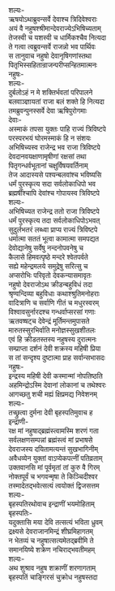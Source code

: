 शल्यः-  
ऋषयोऽथाब्रुवन्सर्वे देवाश्च त्रिदिवेश्वराः  
अयं वै नहुषश्श्रीमान्देवराज्येऽभिषिच्यताम्  
तेजस्वी च यशस्वी च धार्मिकश्चैव नित्यदा  
ते गत्वा त्वब्रुवन्सर्वे राजन्नो भव पार्थिवः  
स तानुवाच नहुषो देवानृषिगणांस्तथा  
पितृभिस्सहितान्राजन्परीप्सन्हितमात्मनः  
नहुषः-  
शल्यः-  
दुर्बलोऽहं न मे शक्तिर्भवतां परिपालने  
बलवाञ्ज्ञायतां राजा बलं शक्ते हि नित्यदा  
तमब्रुवन्पुनस्सर्वे देवा ऋषिपुरोगमाः  
देवाः-  
अस्माकं तपसा युक्तः पाहि राज्यं त्रिविष्टपे  
परस्परभयं घोरमस्माकं हि न संशयः  
अभिषिच्यस्व राजेन्द्र भव राजा त्रिविष्टपे  
देवदानवयक्षाणामृषीणां रक्षसां तथा  
पितृगन्धर्वभूतानां चक्षुर्विषयवर्तिनाम्  
तेज आदास्यसे पश्यन्बलवांश्च भविष्यसि  
धर्मं पुरस्कृत्य सदा सर्वलोकाधिपो भव  
ब्रह्मर्षींश्चापि देवांश्च गोपायस्व त्रिविष्टपे  
शल्यः-  
अभिषिच्यत राजेन्द्र ततो राजा त्रिविष्टपे  
धर्मं पुरस्कृत्य तदा सर्वलोकाधिपोऽभवत्  
सुदुर्लभतरं लब्ध्वा प्राप्य राज्यं त्रिविष्टपे  
धर्मात्मा सततं भूत्वा कामात्मा समपद्यत  
देवोद्यानेषु सर्वेषु नन्दनोपवनेषु च  
कैलासे हिमवत्पृष्ठे मन्दरे श्वेतपर्वते  
सह्ये महेन्द्रमलये समुद्रेषु सरित्सु च  
अप्सरोभिः परिवृतो देवकन्यासमावृतः  
नहुषो देवराजोऽथ क्रीडन्बहुविधं तदा  
श्रृण्वन्दिव्या बहुविधाः कथाश्श्रुतिमनोहराः  
वादित्राणि च सर्वाणि गीतं च मधुरस्वरम्  
विश्वावसुर्नारदश्च गन्धर्वाप्सरसां गणाः  
ऋतवष्षट्च देवेन्द्रं मूर्तिमन्तमुपासते  
मारुतस्सुरभिर्वाति मनोज्ञस्सुखशीतलः  
एवं हि क्रीडतस्तस्य नहुषस्य दुरात्मनः  
सम्प्राप्ता दर्शनं देवी शक्रस्य महिषी प्रिया  
स तां सन्दृश्य दुष्टात्मा प्राह सर्वान्सभासदः  
नहुषः-  
इन्द्रस्य महिषी देवी कस्मान्मां नोपतिष्ठति  
अहमिन्द्रोऽस्मि देवानां लोकानां च तथेश्वरः  
आगच्छतु शची मह्यं क्षिप्रमद्य निवेशनम्  
शल्यः-  
तच्छ्रुत्वा दुर्मना देवी बृहस्पतिमुवाच ह  
इन्द्राणी-  
रक्ष मां नहुषाद्ब्रह्मंस्त्वामस्मि शरणं गता  
सर्वलक्षणसम्पन्नां ब्रह्मंस्त्वं मां प्रभाषसे  
देवराजस्य दयितामत्यन्तं सुखभागिनीम्  
अवैधव्येन युक्तां वाऽप्येकपत्नीं पतिव्रताम्  
उक्तवानसि मां पूर्वमृतां तां कुरु वै गिरम्  
नोक्तपूर्वं च भगवन्मृषा ते किञ्चिदीश्वर  
तस्मादेतद्भवेत्सत्यं त्वयोक्तं द्विजसत्तम  
शल्यः-  
बृहस्पतिरथोवाच इन्द्राणीं भयमोहिताम्  
बृहस्पतिः-  
यदुक्तासि मया देवि तत्सत्यं भविता ध्रुवम्  
द्रक्ष्यसे देवराजानमिन्द्रं शीघ्रमिहागतम्  
न भेतव्यं च नहुषात्सत्यमेतद्ब्रवीमि ते  
समानयिष्ये शक्रेण नचिराद्भवतीमहम्  
शल्यः-  
अथ शुश्राव नहुष शक्राणीं शरणागताम्  
बृहस्पतिं चाङ्गिरसं चुक्रोध नहुषस्तदा  

